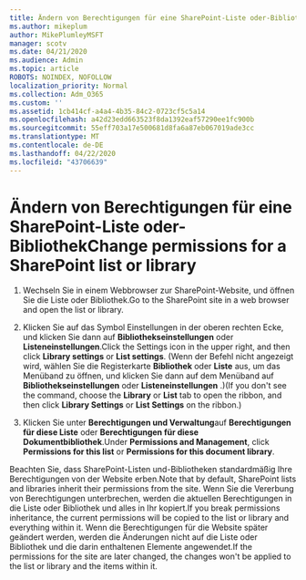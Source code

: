 ```yaml
---
title: Ändern von Berechtigungen für eine SharePoint-Liste oder-Bibliothek
ms.author: mikeplum
author: MikePlumleyMSFT
manager: scotv
ms.date: 04/21/2020
ms.audience: Admin
ms.topic: article
ROBOTS: NOINDEX, NOFOLLOW
localization_priority: Normal
ms.collection: Adm_O365
ms.custom: ''
ms.assetid: 1cb414cf-a4a4-4b35-84c2-0723cf5c5a14
ms.openlocfilehash: a42d23edd663523f8da1392eaf57290ee1fc900b
ms.sourcegitcommit: 55eff703a17e500681d8fa6a87eb067019ade3cc
ms.translationtype: MT
ms.contentlocale: de-DE
ms.lasthandoff: 04/22/2020
ms.locfileid: "43706639"
---
```

# <a name="change-permissions-for-a-sharepoint-list-or-library"></a><span data-ttu-id="f13fc-102">Ändern von Berechtigungen für eine SharePoint-Liste oder-Bibliothek</span><span class="sxs-lookup"><span data-stu-id="f13fc-102">Change permissions for a SharePoint list or library</span></span>

1. <span data-ttu-id="f13fc-103">Wechseln Sie in einem Webbrowser zur SharePoint-Website, und öffnen Sie die Liste oder Bibliothek.</span><span class="sxs-lookup"><span data-stu-id="f13fc-103">Go to the SharePoint site in a web browser and open the list or library.</span></span>
    
2. <span data-ttu-id="f13fc-104">Klicken Sie auf das Symbol Einstellungen in der oberen rechten Ecke, und klicken Sie dann auf **Bibliothekseinstellungen** oder **Listeneinstellungen**.</span><span class="sxs-lookup"><span data-stu-id="f13fc-104">Click the Settings icon in the upper right, and then click **Library settings** or **List settings**.</span></span> <span data-ttu-id="f13fc-105">(Wenn der Befehl nicht angezeigt wird, wählen Sie die Registerkarte **Bibliothek** oder **Liste** aus, um das Menüband zu öffnen, und klicken Sie dann auf dem Menüband auf **Bibliothekseinstellungen** oder **Listeneinstellungen** .)</span><span class="sxs-lookup"><span data-stu-id="f13fc-105">(If you don't see the command, choose the **Library** or **List** tab to open the ribbon, and then click **Library Settings** or **List Settings** on the ribbon.)</span></span> 
    
3. <span data-ttu-id="f13fc-106">Klicken Sie unter **Berechtigungen und Verwaltung**auf **Berechtigungen für diese Liste** oder **Berechtigungen für diese Dokumentbibliothek**.</span><span class="sxs-lookup"><span data-stu-id="f13fc-106">Under **Permissions and Management**, click **Permissions for this list** or **Permissions for this document library**.</span></span>
    
<span data-ttu-id="f13fc-107">Beachten Sie, dass SharePoint-Listen und-Bibliotheken standardmäßig Ihre Berechtigungen von der Website erben.</span><span class="sxs-lookup"><span data-stu-id="f13fc-107">Note that by default, SharePoint lists and libraries inherit their permissions from the site.</span></span> <span data-ttu-id="f13fc-108">Wenn Sie die Vererbung von Berechtigungen unterbrechen, werden die aktuellen Berechtigungen in die Liste oder Bibliothek und alles in Ihr kopiert.</span><span class="sxs-lookup"><span data-stu-id="f13fc-108">If you break permissions inheritance, the current permissions will be copied to the list or library and everything within it.</span></span> <span data-ttu-id="f13fc-109">Wenn die Berechtigungen für die Website später geändert werden, werden die Änderungen nicht auf die Liste oder Bibliothek und die darin enthaltenen Elemente angewendet.</span><span class="sxs-lookup"><span data-stu-id="f13fc-109">If the permissions for the site are later changed, the changes won't be applied to the list or library and the items within it.</span></span>
  

